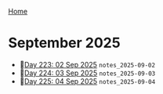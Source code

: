 [Home](../../main.md)

# September 2025


- 📝[Day 223: 02 Sep 2025](./09/notes_2025-09-02.md) `notes_2025-09-02`
- 📝[Day 224: 03 Sep 2025](./09/notes_2025-09-03.md) `notes_2025-09-03`
- 📝[Day 225: 04 Sep 2025](./09/notes_2025-09-04.md) `notes_2025-09-04`
